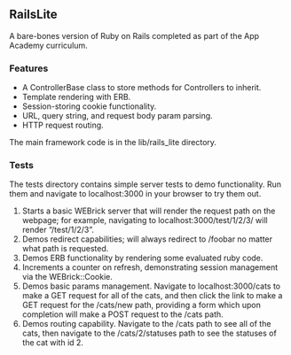 ## RailsLite

A bare-bones version of Ruby on Rails completed as part of the App Academy curriculum.
### Features

* A ControllerBase class to store methods for Controllers to inherit.
* Template rendering with ERB.
* Session-storing cookie functionality.
* URL, query string, and request body param parsing.
* HTTP request routing.

The main framework code is in the lib/rails_lite directory.

### Tests
The tests directory contains simple server tests to demo functionality. Run them and navigate to localhost:3000 in your browser to try them out.

1. Starts a basic WEBrick server that will render the request path on the webpage; for example, navigating to localhost:3000/test/1/2/3/ will render “/test/1/2/3”.
2. Demos redirect capabilities; will always redirect to /foobar no matter what path is requested.
3. Demos ERB functionality by rendering some evaluated ruby code.
4. Increments a counter on refresh, demonstrating session management via the WEBrick::Cookie.
5. Demos basic params management. Navigate to localhost:3000/cats to make a GET request for all of the cats, and then click the link to make a GET request for the /cats/new path, providing a form which upon completion will make a POST request to the /cats path.
6. Demos routing capability. Navigate to the /cats path to see all of the cats, then navigate to the /cats/2/statuses path to see the statuses of the cat with id 2.
